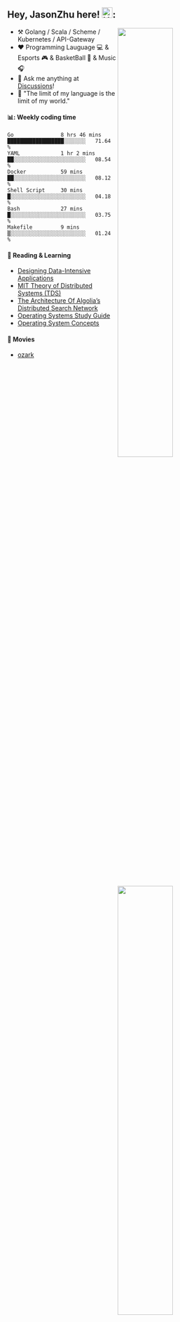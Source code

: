 ## Hey, JasonZhu here! <img src='https://qpluspicture.oss-cn-beijing.aliyuncs.com/6LjjQA/Hi.gif' alt='Hi' width="24"/>:

[<img align="right" width="50%" src="https://github-readme-stats-ouuan.vercel.app/api?username=Belyenochi&theme=dark&show_icons=true">](https://metrics.lecoq.io/ouuan#gh-dark-mode-only)
[<img align="right" width="50%" src="https://github-readme-stats-ouuan.vercel.app/api?username=Belyenochi&show_icons=true">](https://metrics.lecoq.io/ouuan#gh-light-mode-only)

-   :hammer_and_pick: Golang / Scala / Scheme / Kubernetes / API-Gateway
-   :hearts: Programming Lauguage 💻 & Esports 🎮 & BasketBall 🏀 & Music 🎧
-   :thought_balloon: Ask me anything at [Discussions](https://github.com/Belyenochi/Belyenochi/discussions/new)!
-   :cherry_blossom: "The limit of my language is the limit of my world."

#### 📊: Weekly coding time
<!--START_SECTION:waka-->

```text
Go               8 hrs 46 mins   ██████████████████░░░░░░░   71.64 %
YAML             1 hr 2 mins     ██░░░░░░░░░░░░░░░░░░░░░░░   08.54 %
Docker           59 mins         ██░░░░░░░░░░░░░░░░░░░░░░░   08.12 %
Shell Script     30 mins         █░░░░░░░░░░░░░░░░░░░░░░░░   04.18 %
Bash             27 mins         █░░░░░░░░░░░░░░░░░░░░░░░░   03.75 %
Makefile         9 mins          ▒░░░░░░░░░░░░░░░░░░░░░░░░   01.24 %
```

<!--END_SECTION:waka-->

#### 📖 Reading & Learning
* [Designing Data-Intensive Applications](https://github.com/Vonng/ddia/)
* [MIT Theory of Distributed Systems (TDS)](http://groups.csail.mit.edu/tds/)
* [The Architecture Of Algolia’s Distributed Search Network](http://highscalability.com/blog/2015/3/9/the-architecture-of-algolias-distributed-search-network.html)
* [Operating Systems Study Guide](http://faculty.salina.k-state.edu/tim/ossg/index.html)
* [Operating System Concepts](https://www.os-book.com/OS9/)

#### 🎥 Movies
* [ozark](https://www.netflix.com/gb/title/80117552)
